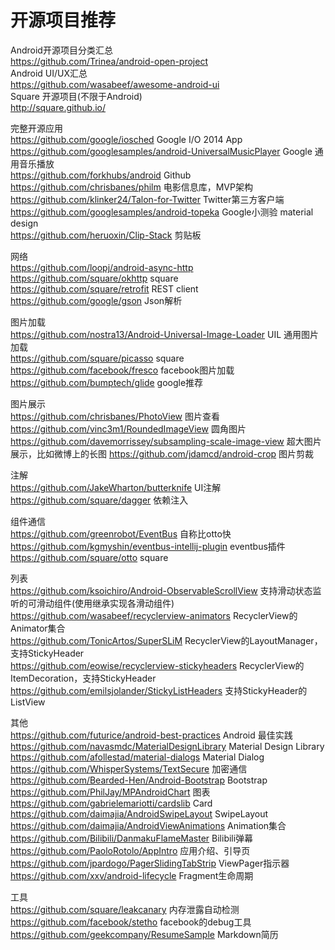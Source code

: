 # 开源项目推荐

Android开源项目分类汇总  
https://github.com/Trinea/android-open-project  
Android UI/UX汇总  
https://github.com/wasabeef/awesome-android-ui  
Square 开源项目(不限于Android)  
http://square.github.io/  

完整开源应用  
https://github.com/google/iosched Google I/O 2014 App  
https://github.com/googlesamples/android-UniversalMusicPlayer Google 通用音乐播放  
https://github.com/forkhubs/android Github  
https://github.com/chrisbanes/philm 电影信息库，MVP架构  
https://github.com/klinker24/Talon-for-Twitter Twitter第三方客户端  
https://github.com/googlesamples/android-topeka Google小测验 material design  
https://github.com/heruoxin/Clip-Stack 剪贴板  

网络  
https://github.com/loopj/android-async-http  
https://github.com/square/okhttp square  
https://github.com/square/retrofit REST client  
https://github.com/google/gson Json解析  

图片加载  
https://github.com/nostra13/Android-Universal-Image-Loader UIL 通用图片加载  
https://github.com/square/picasso square  
https://github.com/facebook/fresco facebook图片加载  
https://github.com/bumptech/glide google推荐  

图片展示  
https://github.com/chrisbanes/PhotoView 图片查看  
https://github.com/vinc3m1/RoundedImageView 圆角图片  
https://github.com/davemorrissey/subsampling-scale-image-view 超大图片展示，比如微博上的长图 
https://github.com/jdamcd/android-crop 图片剪裁  

注解  
https://github.com/JakeWharton/butterknife UI注解  
https://github.com/square/dagger 依赖注入  

组件通信  
https://github.com/greenrobot/EventBus 自称比otto快  
https://github.com/kgmyshin/eventbus-intellij-plugin eventbus插件  
https://github.com/square/otto square  

列表  
https://github.com/ksoichiro/Android-ObservableScrollView 支持滑动状态监听的可滑动组件(使用继承实现各滑动组件)  
https://github.com/wasabeef/recyclerview-animators RecyclerView的Animator集合  
https://github.com/TonicArtos/SuperSLiM RecyclerView的LayoutManager，支持StickyHeader  
https://github.com/eowise/recyclerview-stickyheaders RecyclerView的ItemDecoration，支持StickyHeader  
https://github.com/emilsjolander/StickyListHeaders 支持StickyHeader的ListView  

其他  
https://github.com/futurice/android-best-practices Android 最佳实践  
https://github.com/navasmdc/MaterialDesignLibrary Material Design Library  
https://github.com/afollestad/material-dialogs Material Dialog  
https://github.com/WhisperSystems/TextSecure 加密通信  
https://github.com/Bearded-Hen/Android-Bootstrap Bootstrap  
https://github.com/PhilJay/MPAndroidChart 图表  
https://github.com/gabrielemariotti/cardslib Card  
https://github.com/daimajia/AndroidSwipeLayout SwipeLayout  
https://github.com/daimajia/AndroidViewAnimations Animation集合  
https://github.com/Bilibili/DanmakuFlameMaster Bilibili弹幕  
https://github.com/PaoloRotolo/AppIntro 应用介绍、引导页  
https://github.com/jpardogo/PagerSlidingTabStrip ViewPager指示器  
https://github.com/xxv/android-lifecycle Fragment生命周期  

工具  
https://github.com/square/leakcanary 内存泄露自动检测  
https://github.com/facebook/stetho facebook的debug工具  
https://github.com/geekcompany/ResumeSample Markdown简历  
